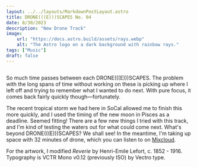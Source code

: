 ```yaml
---
layout: ../../layouts/MarkdownPostLayout.astro
title: DRONE(((E)))SCAPES No. 04
date: 8/30/2023
description: "New Drone Track"
image:
    url: "https://docs.astro.build/assets/rays.webp"
    alt: "The Astro logo on a dark background with rainbow rays."
tags: ["Music"]
draft: false
---
```


<img class="blog-post-image-lg" src="https://res.cloudinary.com/dzv7ytxjh/image/upload/f_auto,q_60/v1739348117/64eda90b86baea73fe48e026_DRONE_E_SCAPES_04_pqpwsk.png" alt="">

So much time passes between each DRONE(((E)))SCAPES. The problem with the long spans of time without working on these is picking up where I left off and trying to remember what I wanted to do next. With pure focus, it comes back fairly quickly though—fortunately. 

The recent tropical storm we had here in SoCal allowed me to finish this more quickly, and I used the timing of the new moon in Pisces as a deadline. Seemed fitting! There are a few new things I tried with this track, and I'm kind of testing the waters out for what could come next. What's beyond DRONE(((E)))SCAPES? We shall see! In the meantime, I'm taking up space with 32 minutes of drone, which you can listen to on [Mixcloud]("https://www.mixcloud.com/aszaf/droneescapes-no-04/").

For the artwork, I modified _Reverie_ by Henri-Emile Lefort, c. 1852 - 1916. Typography is VCTR Mono v0.12 (previously ISO) by Vectro type.